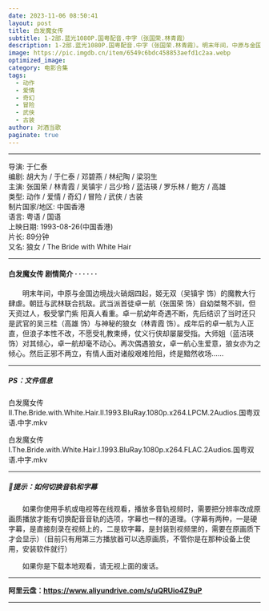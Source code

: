 ```yaml
---
date: 2023-11-06 08:50:41
layout: post
title: 白发魔女传
subtitle: 1-2部.蓝光1080P.国粤配音.中字（张国荣.林青霞）
description: 1-2部.蓝光1080P.国粤配音.中字（张国荣.林青霞）。明末年间，中原与金国边境战火硝烟四起，姬无双（吴镇宇 饰）的魔教大行肆虐。朝廷与武林联合抗敌。武当派首徒卓一航（张国荣 饰）自幼桀骜不驯，但天资过人，极受掌门紫 阳真人看重......
image: https://pic.imgdb.cn/item/6549c6bdc458853aefd1c2aa.webp
optimized_image: 
category: 电影合集
tags:
  - 动作
  - 爱情
  - 奇幻
  - 冒险
  - 武侠
  - 古装
author: 对酒当歌
paginate: true
---
```


---

导演: 于仁泰  
编剧: 胡大为 / 于仁泰 / 邓碧燕 / 林纪陶 / 梁羽生  
主演: 张国荣 / 林青霞 / 吴镇宇 / 吕少玲 / 蓝洁瑛 / 罗乐林 / 鲍方 / 高雄  
类型: 动作 / 爱情 / 奇幻 / 冒险 / 武侠 / 古装  
制片国家/地区: 中国香港  
语言: 粤语 / 国语  
上映日期: 1993-08-26(中国香港)  
片长: 89分钟  
又名: 狼女 / The Bride with White Hair  

---

#### 白发魔女传 剧情简介 · · · · · ·

　　明末年间，中原与金国边境战火硝烟四起，姬无双（吴镇宇 饰）的魔教大行肆虐。朝廷与武林联合抗敌。武当派首徒卓一航（张国荣 饰）自幼桀骜不驯，但天资过人，极受掌门紫 阳真人看重。卓一航幼年奇遇不断，先后结识了当时还只是武官的吴三桂（高雄 饰）与神秘的狼女（林青霞 饰）。成年后的卓一航为人正直，但浪子本性不改，不愿受礼教束缚，仗义行侠却屡屡受指。大师姐（蓝洁瑛 饰）对其倾心，卓一航却毫不动心。再次偶遇狼女，卓一航心生爱意，狼女亦为之倾心。然后正邪不两立，有情人面对诸般艰难险阻，终是黯然收场……

---

##### PS：文件信息

白发魔女传II.The.Bride.with.White.Hair.II.1993.BluRay.1080p.x264.LPCM.2Audios.国粤双语.中字.mkv  

白发魔女传I.The.Bride.with.White.Hair.I.1993.BluRay.1080p.x264.FLAC.2Audios.国粤双语.中字.mkv  

---

##### 🔔提示：如何切换音轨和字幕

　　如果你使用手机或电视等在线观看，播放多音轨视频时，需要把分辨率改成原画质播放才能有切换配音音轨的选项，字幕也一样的道理。（字幕有两种，一是硬字幕，是直接刻录在视频上的，二是软字幕，是封装到视频里的，需要在原画质下才会显示）（目前只有用第三方播放器可以选原画质，不管你是在那种设备上使用，安装软件就行）

　　如果你是下载本地观看，请无视上面的废话。

---

**阿里云盘：<https://www.aliyundrive.com/s/uQRUio4Z9uP>**

---
